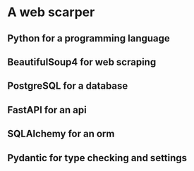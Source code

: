 # A web scarper

## Python for a programming language
## BeautifulSoup4 for web scraping
## PostgreSQL for a database
## FastAPI for an api
## SQLAlchemy for an orm
## Pydantic for type checking and settings
